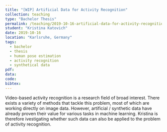 ```yaml
---
title: "[WIP] Artificial Data for Activity Recognition"
collection: teaching
type: "Bachelor Thesis"
permalink: /teaching/2019-10-16-artificial-data-for-activity-recognition
student: "Kristina Katovich"
date: 2019-10-16
location: "Karlsruhe, Germany"
tags:
  - bachelor
  - thesis
  - human pose estimation
  - activity recognition
  - synthetical data
pdf:
data:
code:
bibtex:
---
```


Video-based activity recognition is a research field of broad interest. There exists a variety of methods that tackle this problem, most of which are working directly on image data. However, artificial / synthetic data have already proven their value for various tasks in machine learning. Kristina is therefore ivestigating whether such data can also be applied to the problem of activity recognition.
